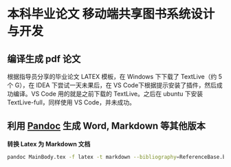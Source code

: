 # 本科毕业论文 移动端共享图书系统设计与开发

## 编译生成 pdf 论文

根据指导员分享的毕业论文 LATEX 模板，在 Windows 下下载了 TextLive（约 5 个 G），在 IDEA 下尝试一天未果后，在 VS Code下根据提示安装了插件，然后成功编译。VS Code 用的就是之前下载的 TextLive。之后在 ubuntu 下安装 TextLive-full，同样使用 VS Code，并未成功。

## 利用 [Pandoc][1] 生成 Word, Markdown 等其他版本

**转换 Latex 为 Markdown 文档**

```bash
pandoc MainBody.tex -f latex -t markdown --bibliography=ReferenceBase.bib  -s -o MainBody.md
```


[1]: https://www.pandoc.org/